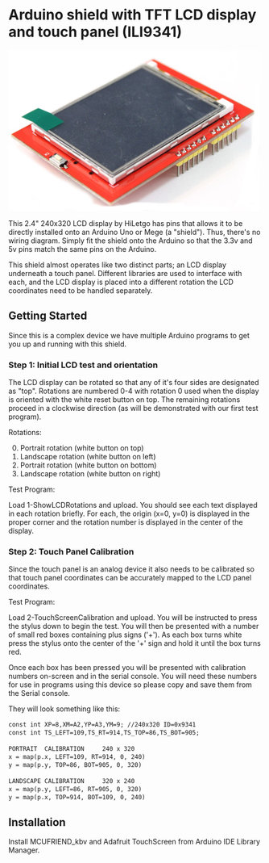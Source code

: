 # Arduino shield with TFT LCD display and touch panel (ILI9341)

<img src="TFT_LCD_240x320DisplayWithTouchShield.jpg" width="500">

This 2.4" 240x320 LCD display by HiLetgo has pins that allows it to be directly installed onto an Arduino Uno or Mege (a "shield").  Thus, there's no wiring diagram.  Simply fit the shield onto the Arduino so that the 3.3v and 5v pins match the same pins on the Arduino.

This shield almost operates like two distinct parts; an LCD display underneath a touch panel.  Different libraries are used to interface with each, and the LCD display is placed into a different rotation the LCD coordinates need to be handled separately.

## Getting Started

Since this is a complex device we have multiple Arduino programs to get you up and running with this shield.

### Step 1: Initial LCD test and orientation

The LCD display can be rotated so that any of it's four sides are designated as "top".  Rotations are numbered 0-4 with rotation 0 used when the display is oriented with the white reset button on top.  The remaining rotations proceed in a clockwise direction (as will be demonstrated with our first test program).

Rotations:

0. Portrait rotation (white button on top)
1. Landscape rotation (white button on left)
2. Portrait rotation (white button on bottom)
3. Landscape rotation (white button on right)

Test Program:

Load 1-ShowLCDRotations and upload.  You should see each text displayed in each rotation briefly.  For each, the origin (x=0, y=0) is displayed in the proper corner and the rotation number is displayed in the center of the display.

### Step 2: Touch Panel Calibration

Since the touch panel is an analog device it also needs to be calibrated so that touch panel coordinates can be accurately mapped to the LCD panel coordinates.

Test Program:

Load 2-TouchScreenCalibration and upload.  You will be instructed to press the stylus down to begin the test.  You will then be presented with a number of small red boxes containing plus signs ('+').  As each box turns white press the stylus onto the center of the '+' sign and hold it until the box turns red.

Once each box has been pressed you will be presented with calibration numbers on-screen and in the serial console.  You will need these numbers for use in programs using this device so please copy and save them from the Serial console.

They will look something like this:

```
const int XP=8,XM=A2,YP=A3,YM=9; //240x320 ID=0x9341
const int TS_LEFT=109,TS_RT=914,TS_TOP=86,TS_BOT=905;

PORTRAIT  CALIBRATION     240 x 320
x = map(p.x, LEFT=109, RT=914, 0, 240)
y = map(p.y, TOP=86, BOT=905, 0, 320)

LANDSCAPE CALIBRATION     320 x 240
x = map(p.y, LEFT=86, RT=905, 0, 320)
y = map(p.x, TOP=914, BOT=109, 0, 240)
```

## Installation
Install MCUFRIEND_kbv and Adafruit TouchScreen from Arduino IDE Library Manager.